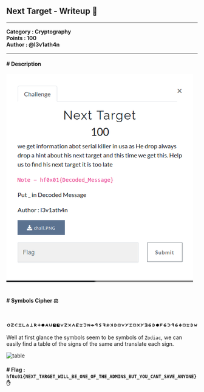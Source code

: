 ## Next Target - Writeup :triangular_flag_on_post:

-----

**Category :  Cryptography**\
**Points : 100**\
**Author : @l3v1ath4n**

-----

#### # Description

![chall](assets/chall.png)
<br />
<br />

#### # Symbols Cipher :balance_scale:
<br />

![symbols](assets/next-target.PNG)

Well at first glance the symbols seem to be symbols of `Zodiac`, we can easily find a table of the signs of the same and translate each sign.

![table](https://i.servimg.com/u/f11/19/43/19/05/tm/ff552710.gif)

#### # **Flag :** `hf0x01{NEXT_TARGET_WILL_BE_ONE_OF_THE_ADMINS_BUT_YOU_CANT_SAVE_ANYONE}` :hand:

